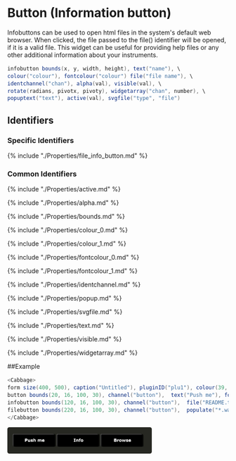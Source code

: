# Button (Information button)

Infobuttons can be used to open html files in the system's default web browser. When clicked, the file passed to the file() identifier will be opened, if it is a valid file. This widget can be useful for providing help files or any other additional information about your instruments. 

```csharp
infobutton bounds(x, y, width, height), text("name"), \
colour("colour"), fontcolour("colour") file("file name"), \
identchannel("chan"), alpha(val), visible(val), \
rotate(radians, pivotx, pivoty), widgetarray("chan", number), \
popuptext("text"), active(val), svgfile("type", "file")
```
<!--(End of syntax)/-->

## Identifiers

### Specific Identifiers

{% include "./Properties/file_info_button.md" %}

### Common Identifiers

{% include "./Properties/active.md" %}

{% include "./Properties/alpha.md" %}

{% include "./Properties/bounds.md" %}

<!--  {% include "./Properties/channel.md" %}  Does button info have channel property ? -->

{% include "./Properties/colour_0.md" %}

{% include "./Properties/colour_1.md" %}

{% include "./Properties/fontcolour_0.md" %}

{% include "./Properties/fontcolour_1.md" %}

{% include "./Properties/identchannel.md" %}

{% include "./Properties/popup.md" %}

{% include "./Properties/svgfile.md" %}

{% include "./Properties/text.md" %}

{% include "./Properties/visible.md" %}

{% include "./Properties/widgetarray.md" %}


<!--(End of identifiers)/-->

##Example
```csharp
<Cabbage>
form size(400, 500), caption("Untitled"), pluginID("plu1"), colour(39, 40, 34)
button bounds(20, 16, 100, 30), channel("button"),  text("Push me"), fontcolour("white")
infobutton bounds(120, 16, 100, 30), channel("button"),  file("README.txt"), text("Info")
filebutton bounds(220, 16, 100, 30), channel("button"),  populate("*.wav", ""), text("Browse")
</Cabbage>
```

![](../images/buttonExample.png)